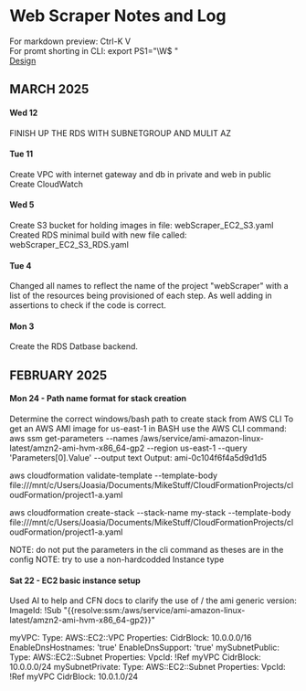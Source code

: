 # Web Scraper Notes and Log
For markdown preview: Ctrl-K V  
For promt shorting in CLI: export PS1="\W\$ "  
[Design](https://youtu.be/51r3zPOun5g?si=MR2AjWEhBgGIDdSw)
## MARCH 2025

#### Wed 12

 FINISH UP THE RDS WITH SUBNETGROUP AND MULIT AZ

#### Tue 11
Create VPC with internet gateway and db in private and web in public
Create CloudWatch

#### Wed 5
Create S3 bucket for holding images in file: webScraper_EC2_S3.yaml
Created RDS minimal build with new file called: webScraper_EC2_S3_RDS.yaml

#### Tue 4
Changed all names to reflect the name of the project "webScraper" with a list of the resources being provisioned of each step. As well adding in assertions to check if the code is correct.

#### Mon 3
Create the RDS Datbase backend.


## FEBRUARY 2025
#### Mon 24 - Path name format for stack creation
Determine the correct windows/bash path to create stack from AWS CLI
To get an AWS AMI image for us-east-1 in BASH use the AWS CLI command: aws ssm get-parameters --names /aws/service/ami-amazon-linux-latest/amzn2-ami-hvm-x86_64-gp2 --region us-east-1 --query 'Parameters[0].Value' --output text
Output: ami-0c104f6f4a5d9d1d5

aws cloudformation validate-template --template-body file:///mnt/c/Users/Joasia/Documents/MikeStuff/CloudFormationProjects/cloudFormation/project1-a.yaml

aws cloudformation create-stack   --stack-name my-stack   --template-body  file:///mnt/c/Users/Joasia/Documents/MikeStuff/CloudFormationProjects/cloudFormation/project1-a.yaml

NOTE: do not put the parameters in the cli command as theses are in the config
NOTE: try to use a non-hardcodded Instance type

#### Sat 22 - EC2 basic instance setup
Used AI to help and CFN docs to clarify the use of /
the ami generic version: ImageId: !Sub "{{resolve:ssm:/aws/service/ami-amazon-linux-latest/amzn2-ami-hvm-x86_64-gp2}}"

 myVPC:
    Type: AWS::EC2::VPC
    Properties:
      CidrBlock: 10.0.0.0/16
      EnableDnsHostnames: 'true'
      EnableDnsSupport: 'true'
  mySubnetPublic:
    Type: AWS::EC2::Subnet
    Properties:
      VpcId: !Ref myVPC
      CidrBlock: 10.0.0.0/24
  mySubnetPrivate:
    Type: AWS::EC2::Subnet
    Properties:
      VpcId: !Ref myVPC
      CidrBlock: 10.0.1.0/24